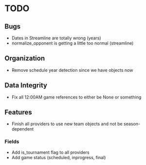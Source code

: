 TODO
====

## Bugs
* Dates in Streamline are totally wrong (years)
* normalize_opponent is getting a little too normal (streamline)

## Organization
* Remove schedule year detection since we have objects now

## Data Integrity
* Fix all 12:00AM game references to either be None or something

## Features
* Finish all providers to use new team objects and not be season-dependent

### Fields
* Add is_tournament flag to all providers
* Add game status (scheduled, inprogress, final)
